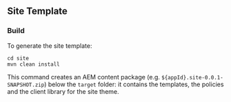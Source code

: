 ## Site Template

### Build

To generate the site template:

```
cd site
mvn clean install
```

This command creates an AEM content package (e.g. `${appId}.site-0.0.1-SNAPSHOT.zip`) below the `target` folder: it contains the templates, the policies and the client library for the site theme.
